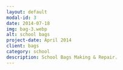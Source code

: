 ```yaml
---
layout: default
modal-id: 3
date: 2014-07-18
img: bag-3.webp
alt: school bags
project-date: April 2014
client: bags
category: school
description: School Bags Making & Repair.
---
```

